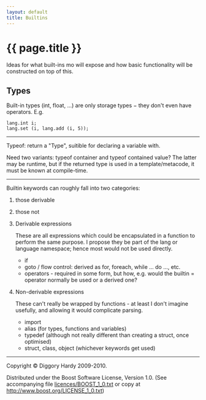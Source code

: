 ```yaml
---
layout: default
title: Builtins
---
```

{{ page.title }}
================

Ideas for what built-ins mo will expose and how basic functionality will be constructed on top of
this.


Types
--------

Built-in types (int, float, ...) are only storage types − they don't even have operators. E.g.

    lang.int i;
    lang.set (i, lang.add (i, 5));

-------

Typeof: return a "Type", suitible for declaring a variable with.

Need two variants: typeof container and typeof contained value? The latter may be runtime,
but if the returned type is used in a template/metacode, it must be known at compile-time.

-------

Builtin keywords can roughly fall into two categories:

1. those derivable
2. those not

1. Derivable expressions
    
    These are all expressions which could be encapsulated in a function to perform the same purpose.
    I propose they be part of the lang or language namespace; hence most would not be used directly.
    
    * if
    * goto / flow control: derived as for, foreach, while ... do ..., etc.
    * operators - required in some form, but how, e.g. would the builtin = operator normally be used or a derived one?

2. Non-derivable expressions
    
    These can't really be wrapped by functions - at least I don't imagine usefully, and allowing it would complicate parsing.
    
    * import
    * alias (for types, functions and variables)
    * typedef (although not really different than creating a struct, once optimised)
    * struct, class, object (whichever keywords get used)

---

Copyright © Diggory Hardy 2009-2010.

Distributed under the Boost Software License, Version 1.0.
(See accompanying file [licences/BOOST_1_0.txt]({{site.root}}/licences/BOOST_1_0.txt) or copy at <http://www.boost.org/LICENSE_1_0.txt>)
